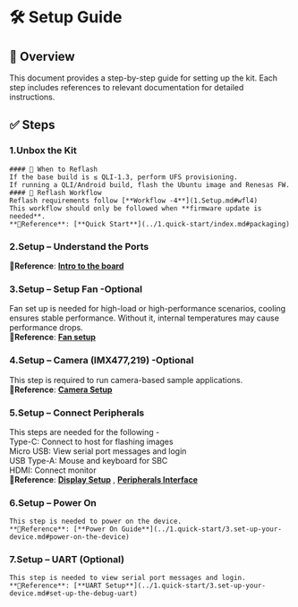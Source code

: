 
# 🛠️ Setup Guide

## 📘 Overview
This document provides a step-by-step guide for setting up the kit. Each step includes references to relevant documentation for detailed instructions.

## ✅ Steps

### 1.Unbox the Kit 
	#### 🔄 When to Reflash
	If the base build is ≤ QLI-1.3, perform UFS provisioning.
	If running a QLI/Android build, flash the Ubuntu image and Renesas FW.
	#### 🔁 Reflash Workflow
	Reflash requirements follow [**Workflow -4**](1.Setup.md#wfl4)  
	This workflow should only be followed when **firmware update is needed**.  
    **📎Reference**: [**Quick Start**](../1.quick-start/index.md#packaging)

### 2.Setup – Understand the Ports  
   **📎Reference**: [**Intro to the board**](../1.quick-start/index.md#introduction-to-the-board)

### 3.Setup – Setup Fan -Optional 
   Fan set up is needed for high-load or high-performance scenarios, cooling ensures stable performance. Without it, internal temperatures may cause performance drops.  
   **📎Reference**: [**Fan setup**](../10.peripherals-and-interfaces/7.fan.md#install-the-fan)

### 4.Setup – Camera (IMX477,219) -Optional
   This step is required to run camera-based sample applications.  
   **📎Reference**: [**Camera Setup**](../10.peripherals-and-interfaces/3.csi.md#connect-the-camera-cable)

### 5.Setup – Connect Peripherals   
   This steps are needed for the following -  
   Type-C: Connect to host for flashing images  
   Micro USB: View serial port messages and login  
   USB Type-A: Mouse and keyboard for SBC  
   HDMI: Connect monitor   
   **📎Reference**: [**Display Setup**](../1.quick-start/3.set-up-your-device.md#connect-an-hdmi-display) , [**Peripherals Interface**](../10.peripherals-and-interfaces/1.40-pin-ls-connector.md)

### 6.Setup – Power On 
	This step is needed to power on the device.  
    **📎Reference**: [**Power On Guide**](../1.quick-start/3.set-up-your-device.md#power-on-the-device)  

### 7.Setup – UART (Optional)
	This step is needed to view serial port messages and login.  
    **📎Reference**: [**UART Setup**](../1.quick-start/3.set-up-your-device.md#set-up-the-debug-uart)  

